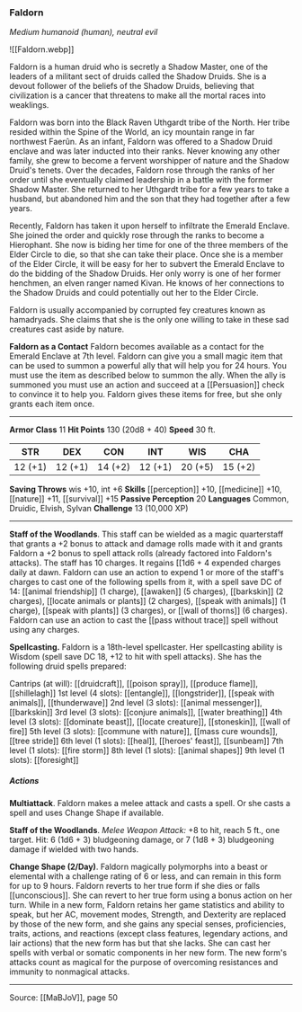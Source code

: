 ### Faldorn
_Medium humanoid (human), neutral evil_

![[Faldorn.webp]]

Faldorn is a human druid who is secretly a Shadow Master, one of the leaders of a militant sect of druids called the Shadow Druids. She is a devout follower of the beliefs of the Shadow Druids, believing that civilization is a cancer that threatens to make all the mortal races into weaklings.

Faldorn was born into the Black Raven Uthgardt tribe of the North. Her tribe resided within the Spine of the World, an icy mountain range in far northwest Faerûn. As an infant, Faldorn was offered to a Shadow Druid enclave and was later inducted into their ranks. Never knowing any other family, she grew to become a fervent worshipper of nature and the Shadow Druid's tenets. Over the decades, Faldorn rose through the ranks of her order until she eventually claimed leadership in a battle with the former Shadow Master. She returned to her Uthgardt tribe for a few years to take a husband, but abandoned him and the son that they had together after a few years.

Recently, Faldorn has taken it upon herself to infiltrate the Emerald Enclave. She joined the order and quickly rose through the ranks to become a Hierophant. She now is biding her time for one of the three members of the Elder Circle to die, so that she can take their place. Once she is a member of the Elder Circle, it will be easy for her to subvert the Emerald Enclave to do the bidding of the Shadow Druids. Her only worry is one of her former henchmen, an elven ranger named Kivan. He knows of her connections to the Shadow Druids and could potentially out her to the Elder Circle.

Faldorn is usually accompanied by corrupted fey creatures known as hamadryads. She claims that she is the only one willing to take in these sad creatures cast aside by nature.

**Faldorn as a Contact** Faldorn becomes available as a contact for the Emerald Enclave at 7th level. Faldorn can give you a small magic item that can be used to summon a powerful ally that will help you for 24 hours. You must use the item as described below to summon the ally. When the ally is summoned you must use an action and succeed at a [[Persuasion]] check to convince it to help you. Faldorn gives these items for free, but she only grants each item once.






---

**Armor Class** 11
**Hit Points** 130 (20d8 + 40)
**Speed** 30 ft.

| STR     | DEX     | CON     | INT     | WIS     | CHA     |
|---------|---------|---------|---------|---------|---------|
| 12 (+1) | 12 (+1) | 14 (+2) | 12 (+1) | 20 (+5) | 15 (+2) |

**Saving Throws** wis +10, int +6
**Skills** [[perception]] +10, [[medicine]] +10, [[nature]] +11, [[survival]] +15
**Passive Perception** 20
**Languages** Common, Druidic, Elvish, Sylvan
**Challenge** 13 (10,000 XP)

---

**Staff of the Woodlands**. This staff can be wielded as a magic quarterstaff that grants a +2 bonus to attack and damage rolls made with it and grants Faldorn a +2 bonus to spell attack rolls (already factored into Faldorn's attacks). The staff has 10 charges. It regains [[1d6 + 4 expended charges daily at dawn. Faldorn can use an action to expend 1 or more of the staff's charges to cast one of the following spells from it, with a spell save DC of 14: [[animal friendship]] (1 charge), [[awaken]] (5 charges), [[barkskin]] (2 charges), [[locate animals or plants]] (2 charges), [[speak with animals]] (1 charge), [[speak with plants]] (3 charges), or [[wall of thorns]] (6 charges). Faldorn can use an action to cast the [[pass without trace]] spell without using any charges.

**Spellcasting.** Faldorn is a 18th-level spellcaster. Her spellcasting ability is Wisdom (spell save DC 18, +12 to hit with spell attacks). She has the following druid spells prepared:

Cantrips (at will): [[druidcraft]], [[poison spray]], [[produce flame]], [[shillelagh]]
1st level (4 slots): [[entangle]], [[longstrider]], [[speak with animals]], [[thunderwave]]
2nd level (3 slots): [[animal messenger]], [[barkskin]]
3rd level (3 slots): [[conjure animals]], [[water breathing]]
4th level (3 slots): [[dominate beast]], [[locate creature]], [[stoneskin]], [[wall of fire]]
5th level (3 slots): [[commune with nature]], [[mass cure wounds]], [[tree stride]]
6th level (1 slots): [[heal]], [[heroes' feast]], [[sunbeam]]
7th level (1 slots): [[fire storm]]
8th level (1 slots): [[animal shapes]]
9th level (1 slots): [[foresight]]

##### Actions
**Multiattack**. Faldorn makes a melee attack and casts a spell. Or she casts a spell and uses Change Shape if available.

**Staff of the Woodlands**. _Melee Weapon Attack:_ +8 to hit, reach 5 ft., one target. Hit: 6 (1d6 + 3) bludgeoning damage, or 7 (1d8 + 3) bludgeoning damage if wielded with two hands.

**Change Shape (2/Day)**. Faldorn magically polymorphs into a beast or elemental with a challenge rating of 6 or less, and can remain in this form for up to 9 hours. Faldorn reverts to her true form if she dies or falls [[unconscious]]. She can revert to her true form using a bonus action on her turn. While in a new form, Faldorn retains her game statistics and ability to speak, but her AC, movement modes, Strength, and Dexterity are replaced by those of the new form, and she gains any special senses, proficiencies, traits, actions, and reactions (except class features, legendary actions, and lair actions) that the new form has but that she lacks. She can cast her spells with verbal or somatic components in her new form. The new form's attacks count as magical for the purpose of overcoming resistances and immunity to nonmagical attacks.


---

Source: [[MaBJoV]], page 50